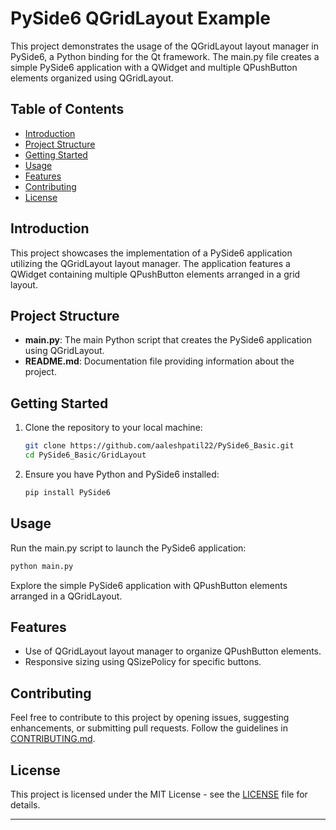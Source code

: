 # PySide6 QGridLayout Example

This project demonstrates the usage of the QGridLayout layout manager in PySide6, a Python binding for the Qt framework. The main.py file creates a simple PySide6 application with a QWidget and multiple QPushButton elements organized using QGridLayout.

## Table of Contents

- [Introduction](#introduction)
- [Project Structure](#project-structure)
- [Getting Started](#getting-started)
- [Usage](#usage)
- [Features](#features)
- [Contributing](#contributing)
- [License](#license)

## Introduction

This project showcases the implementation of a PySide6 application utilizing the QGridLayout layout manager. The application features a QWidget containing multiple QPushButton elements arranged in a grid layout.

## Project Structure

- **main.py**: The main Python script that creates the PySide6 application using QGridLayout.
- **README.md**: Documentation file providing information about the project.

## Getting Started

1. Clone the repository to your local machine:

   ```bash
   git clone https://github.com/aaleshpatil22/PySide6_Basic.git
   cd PySide6_Basic/GridLayout
   ```

2. Ensure you have Python and PySide6 installed:

   ```bash
   pip install PySide6
   ```

## Usage

Run the main.py script to launch the PySide6 application:

```bash
python main.py
```

Explore the simple PySide6 application with QPushButton elements arranged in a QGridLayout.

## Features

- Use of QGridLayout layout manager to organize QPushButton elements.
- Responsive sizing using QSizePolicy for specific buttons.

## Contributing

Feel free to contribute to this project by opening issues, suggesting enhancements, or submitting pull requests. Follow the guidelines in [CONTRIBUTING.md](CONTRIBUTING.md).

## License

This project is licensed under the MIT License - see the [LICENSE](LICENSE) file for details.

---
